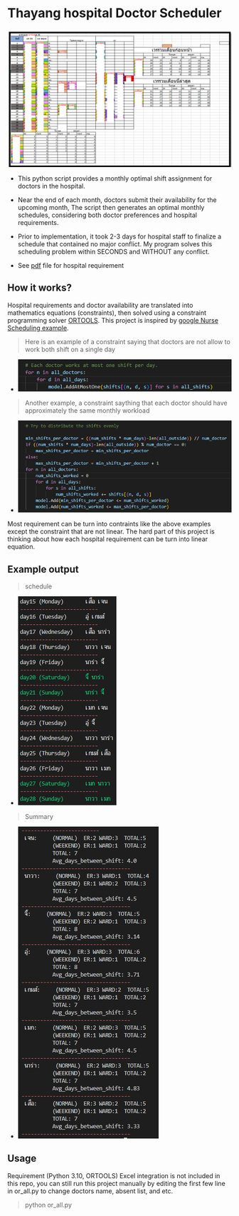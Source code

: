 # Thayang hospital Doctor Scheduler

![pic1](img/realtable.png)

* This python script provides a monthly optimal shift assignment for doctors in the hospital.

* Near the end of each month, doctors submit their availability for the upcoming month, The script then generates an optimal monthly schedules, considering both doctor preferences and hospital 
requirements.

* Prior to implementation, it took 2-3 days for hospital staff to finalize a schedule that contained no major conflict. My program solves this scheduling problem within SECONDS and WITHOUT any conflict.

* See [pdf](requirement.pdf) file for hospital requirement

## How it works?

Hospital requirements and doctor availability are translated into mathematics equations (constraints), then solved using a constraint programming solver [ORTOOLS](https://developers.google.com/optimization).  This project is inspired by [google Nurse Scheduling example](https://developers.google.com/optimization/scheduling/employee_scheduling).

>   Here is an example of a constraint saying that doctors are not allow to work both shift on a single day


* ![pic3](img/basicexample.png)


>  Another example, a constraint saything that each doctor should have approximately the same monthly workload

* ![pic2](img/example1.png)


Most requirement can be turn into contraints like the above examples except the constraint that are not linear. The hard part of this project is thinking about how each hospital requirement can be turn into linear equation.


## Example output

>  schedule

* ![pic2](img/exampleOutput.png)


> Summary 

* ![pic2](img/exampleOutput2.png)


## Usage
Requirement (Python 3.10, ORTOOLS)
Excel integration is not included in this repo, you can still run this project manually by editing the first few line in or_all.py to change doctors name, absent list, and etc.
> python or_all.py